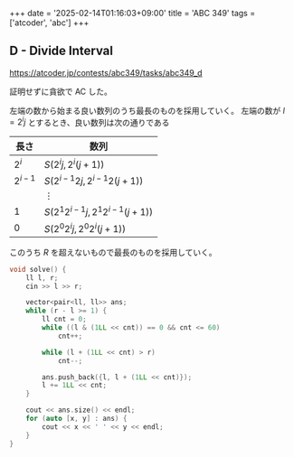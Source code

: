 +++
date = '2025-02-14T01:16:03+09:00'
title = 'ABC 349'
tags = ['atcoder', 'abc']
+++

## D - Divide Interval

<https://atcoder.jp/contests/abc349/tasks/abc349_d>

証明せずに貪欲で AC した。

左端の数から始まる良い数列のうち最長のものを採用していく。
左端の数が $l = 2^i j$ とするとき、良い数列は次の通りである

| 長さ      |  数列                               |
| ----      | ----                                |
| $2^i$     | $S(2^i j, 2^i (j+1))$               |
| $2^{i-1}$ | $S(2^{i-1} 2j, 2^{i-1} 2(j+1))$     |
|           | $\vdots$                            |
| $1$       | $S(2^1 2^{i-1}j, 2^1 2^{i-1}(j+1))$ |
| $0$       | $S(2^0 2^{i}j, 2^0 2^{i}(j+1))$     |

このうち $R$ を超えないもので最長のものを採用していく。

```cpp
void solve() {
    ll l, r;
    cin >> l >> r;

    vector<pair<ll, ll>> ans;
    while (r - l >= 1) {
        ll cnt = 0;
        while ((l & (1LL << cnt)) == 0 && cnt <= 60)
            cnt++;

        while (l + (1LL << cnt) > r)
            cnt--;

        ans.push_back({l, l + (1LL << cnt)});
        l += 1LL << cnt;
    }

    cout << ans.size() << endl;
    for (auto [x, y] : ans) {
        cout << x << ' ' << y << endl;
    }
}
```
